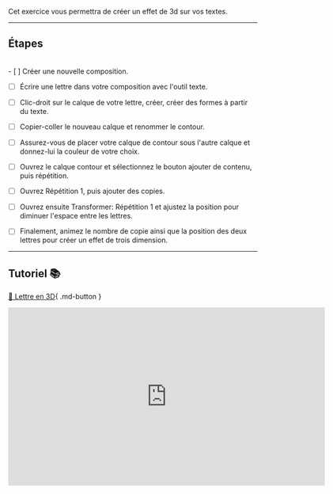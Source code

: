 

 Cet exercice vous permettra de créer un effet de 3d sur vos textes.     
***  


## Étapes
<br>- [ ] Créer une nouvelle composition.
- [ ] Écrire une lettre dans votre composition avec l'outil texte.
- [ ] Clic-droit sur le calque de votre lettre, créer, créer des formes à partir du texte.
- [ ] Copier-coller le nouveau calque et renommer le contour.
- [ ] Assurez-vous de placer votre calque de contour sous l'autre calque et donnez-lui la couleur de votre choix.
- [ ] Ouvrez le calque contour et sélectionnez le bouton ajouter de contenu, puis répétition.
- [ ] Ouvrez Répétition 1, puis ajouter des copies.
- [ ] Ouvrez ensuite Transformer: Répétition 1 et ajustez la position pour diminuer l'espace entre les lettres.
- [ ] Finalement, animez le nombre de copie ainsi que la position des deux lettres pour créer un effet de trois dimension.


***  


## Tutoriel 📚
[📁 Lettre en 3D](https://cmontmorency365.sharepoint.com/:v:/s/TIM-582214-Animation2d77/EVdQNho5RytFh6UUKRjBA3wBEe4o7k5f4S6gdjQcBsi56w?e=3H46lj){ .md-button }   <br>   
<iframe src="https://cmontmorency365.sharepoint.com/sites/TIM-582214-Animation2d77/_layouts/15/embed.aspx?UniqueId=1a365057-4739-452b-87a5-142918c1037c&embed=%7B%22ust%22%3Atrue%2C%22hv%22%3A%22CopyEmbedCode%22%7D&referrer=StreamWebApp&referrerScenario=EmbedDialog.Create" width="640" height="360" frameborder="0" scrolling="no" allowfullscreen title="effet_3d_lettre.mp4"></iframe>